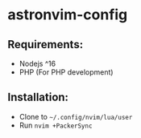 # astronvim-config

## Requirements:
- Nodejs ^16
- PHP (For PHP development)

## Installation:
- Clone to `~/.config/nvim/lua/user`
- Run `nvim +PackerSync`

